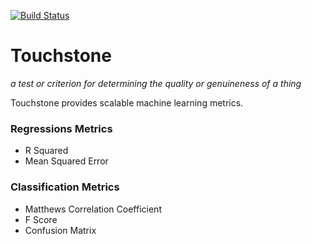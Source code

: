 [![Build
Status](https://travis-ci.org/volker48/touchstone.svg?branch=master)](https://travis-ci.org/volker48/touchstone)

# Touchstone
_a test or criterion for determining the quality or genuineness of a thing_

Touchstone provides scalable machine learning metrics.

### Regressions Metrics
- R Squared
- Mean Squared Error

### Classification Metrics
- Matthews Correlation Coefficient
- F Score
- Confusion Matrix
